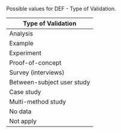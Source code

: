 Possible values for DEF - Type of Validation.

| Type of Validation |
| ------------------ |
| Analysis |
| Example |
| Experiment |
| Proof-of-concept |
| Survey (interviews) |
| Between-subject user study |
| Case study |
| Multi-method study |
| No data |
| Not apply |